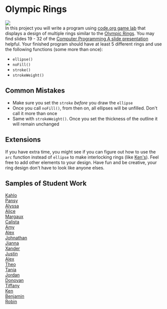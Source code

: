 Olympic Rings
=============
![](https://stillmed.olympic.org/media/Images/OlympicOrg/IOC/The_Organisation/The-Olympic-Rings/Olympic_rings_TM_c_IOC_All_rights_reserved_1.jpg?interpolation=lanczos-none&resize=700:*)   
In this project you will write a program using [code.org game lab](https://code.org/educate/gamelab) that displays a design of multiple rings similar to the [Olympic Rings](https://www.olympic.org/olympic-rings). You may find slides 19 - 32 of the [Computer Programming A slide presentation](https://docs.google.com/presentation/d/1fm_Di0qR4HpRWTf8tJtcW3u5by3OrilfXIPZ517K1js/edit?usp=sharing) helpful. Your finished program should have at least 5 different rings and use the following functions (some more than once):

*	`ellipse()`  
*	`noFill()`  
*	`stroke()`  
*	`strokeWeight()`

Common Mistakes
-----------------------
* Make sure you set the `stroke` *before* you draw the `ellipse`
* Once you call `noFill()`, from then on, all ellipses will be unfilled. Don't call it more than once
* Same with `strokeWeight()`. Once you set the thickness of the outline it will remain unchanged

Extensions
-----------------------
If you have extra time, you might see if you can figure out how to use the `arc` function instead of `ellipse` to make interlocking rings (like [Ken's](https://studio.code.org/projects/gamelab/gBbNMY3k_XOmYP8b7W0cjePtJW_5xPOU8NImHPWRoOc)). Feel free to add other elements to your design. Have fun and be creative, your ring design don't have to look like anyone elses.

Samples of Student Work
-----------------------
[Kahlo](https://studio.code.org/projects/gamelab/GFbrVuHOypisqa9kKuupsB6pSBK5WnRkoyn_uEUQWyo)   
[Pansy](https://studio.code.org/projects/gamelab/J8IT77JOYq2Jtdlp9pCAsICWenB2rR06u29TCbPMXyA)   
[Alyssa](https://studio.code.org/projects/gamelab/w_qPnV_pJmSZnOSotIyf0B87O-IMOv7UQg8r77yP_pw)   
[Alice](https://studio.code.org/projects/gamelab/8FSIMUItS5-dmP0_RWO-VzTmOtr0AKSA4SrkL4YcJts)   
[Margaux](https://studio.code.org/projects/gamelab/LNvwha6n7v27TT_3499fl67vks7t3ozbFn4-gveTc4E)   
[Calista](https://studio.code.org/projects/gamelab/LU68jLthk4PEPsVg1312Og8mXrL9Dp1ndIQ9uNcIi2Y)   
[Amy](https://studio.code.org/projects/gamelab/uFB4fuL5IdK2LTngDttW2aCUgzWW2cciKC-ai3boG8c)   
[Alex](https://studio.code.org/projects/gamelab/RjdkVRTjuO7GNwTVL7NzC7sjsUQxQfYm_E3-GugXEr4)   
[Johnathan](https://studio.code.org/projects/gamelab/p9SOgkMQ71BOJNGp0EvlgO-bSLmZeFhkiWCHLYUwpMw)   
[Jianna](https://studio.code.org/projects/gamelab/EgG59iQ_LER1XJzCQAyD-VPQLkOLoLPplrL45VpOCE0)   
[Xander](https://studio.code.org/projects/gamelab/GFbrVuHOypisqa9kKuupsB6pSBK5WnRkoyn_uEUQWyo)   
[Justin](https://studio.code.org/projects/gamelab/6uesv0M3cPMI4HXjDycbbfudowKVx5JQJawowSpKuEw)   
[Alex](https://studio.code.org/projects/gamelab/RDji9oZM6gGFCGc2G_SyMOtPv6GqfzOBUSVmG8e395w)   
[Theo](https://studio.code.org/projects/gamelab/_A6jC24fYZxG3BFSTs-_IdETsJC9svg5hkgRaImP7Vk)   
[Tania](https://studio.code.org/projects/gamelab/xipY1beK00fNRIsPLBo0_MlJX-a04I4hqam-o9_PtZw)   
[Jordan](https://studio.code.org/projects/gamelab/9eM1LNh0Fql1yEHmjwZ1O6uBaznU0u0e6Y7OY3tJhbI)   
[Donovan](https://studio.code.org/projects/gamelab/uozZCEjVYaxN7qY0WzOL25yKA2m-pdjM8-2y15RpmZw)   
[Tiffany](https://studio.code.org/projects/gamelab/oepNECdrZn2ZG7iPsOAcR0nFT6E5OAPxsAOYYewkqL4)   
[Ken](https://studio.code.org/projects/gamelab/gBbNMY3k_XOmYP8b7W0cjePtJW_5xPOU8NImHPWRoOc)   
[Benjamin](https://studio.code.org/projects/gamelab/XN1NsUwt7Pzzibjufkw0GJsRsGEB9pBq501i-XV3L4s)   
[Robin](https://studio.code.org/projects/gamelab/lfyiUBmEXrsj32LEZiFhLbSNZuUl5M71P-k1WJhioNg)   
 
